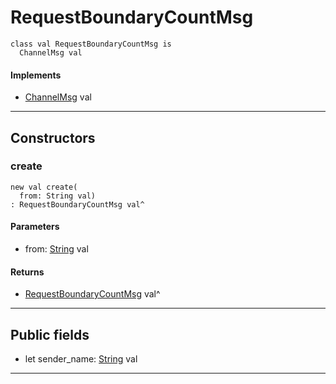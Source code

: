 # RequestBoundaryCountMsg

```pony
class val RequestBoundaryCountMsg is
  ChannelMsg val
```

#### Implements

* [ChannelMsg](wallaroo-core-messages-ChannelMsg) val

---

## Constructors

### create

```pony
new val create(
  from: String val)
: RequestBoundaryCountMsg val^
```
#### Parameters

*   from: [String](builtin-String) val

#### Returns

* [RequestBoundaryCountMsg](wallaroo-core-messages-RequestBoundaryCountMsg) val^

---

## Public fields

* let sender_name: [String](builtin-String) val

---

